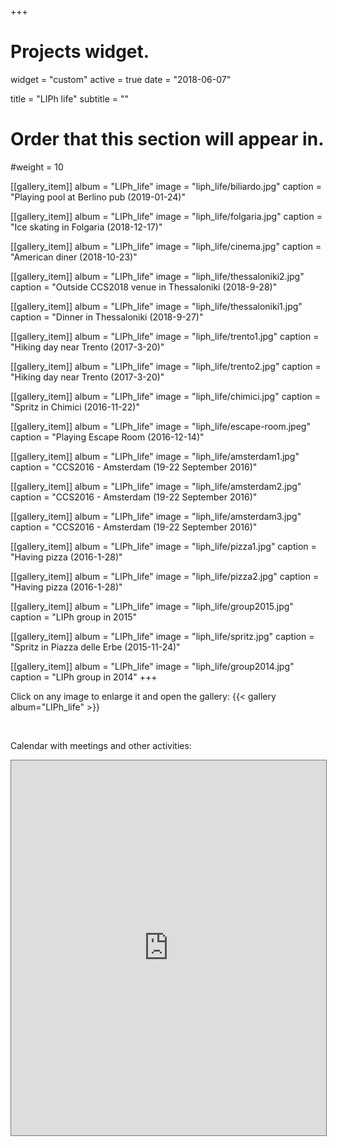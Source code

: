 +++
# Projects widget.
widget = "custom"
active = true
date = "2018-06-07"

title = "LIPh life"
subtitle = ""

# Order that this section will appear in.
#weight = 10


[[gallery_item]]
album = "LIPh_life"
image = "liph_life/biliardo.jpg"
caption = "Playing pool at Berlino pub (2019-01-24)"

[[gallery_item]]
album = "LIPh_life"
image = "liph_life/folgaria.jpg"
caption = "Ice skating in Folgaria (2018-12-17)"

[[gallery_item]]
album = "LIPh_life"
image = "liph_life/cinema.jpg"
caption = "American diner (2018-10-23)"

[[gallery_item]]
album = "LIPh_life"
image = "liph_life/thessaloniki2.jpg"
caption = "Outside CCS2018 venue in Thessaloniki (2018-9-28)"

[[gallery_item]]
album = "LIPh_life"
image = "liph_life/thessaloniki1.jpg"
caption = "Dinner in Thessaloniki (2018-9-27)"

[[gallery_item]]
album = "LIPh_life"
image = "liph_life/trento1.jpg"
caption = "Hiking day near Trento (2017-3-20)"

[[gallery_item]]
album = "LIPh_life"
image = "liph_life/trento2.jpg"
caption = "Hiking day near Trento (2017-3-20)"

[[gallery_item]]
album = "LIPh_life"
image = "liph_life/chimici.jpg"
caption = "Spritz in Chimici (2016-11-22)"

[[gallery_item]]
album = "LIPh_life"
image = "liph_life/escape-room.jpeg"
caption = "Playing Escape Room (2016-12-14)"

[[gallery_item]]
album = "LIPh_life"
image = "liph_life/amsterdam1.jpg"
caption = "CCS2016 - Amsterdam (19-22 September 2016)"

[[gallery_item]]
album = "LIPh_life"
image = "liph_life/amsterdam2.jpg"
caption = "CCS2016 - Amsterdam (19-22 September 2016)"

[[gallery_item]]
album = "LIPh_life"
image = "liph_life/amsterdam3.jpg"
caption = "CCS2016 - Amsterdam (19-22 September 2016)"

[[gallery_item]]
album = "LIPh_life"
image = "liph_life/pizza1.jpg"
caption = "Having pizza (2016-1-28)"

[[gallery_item]]
album = "LIPh_life"
image = "liph_life/pizza2.jpg"
caption = "Having pizza (2016-1-28)"

[[gallery_item]]
album = "LIPh_life"
image = "liph_life/group2015.jpg"
caption = "LIPh group in 2015"

[[gallery_item]]
album = "LIPh_life"
image = "liph_life/spritz.jpg"
caption = "Spritz in Piazza delle Erbe (2015-11-24)"

[[gallery_item]]
album = "LIPh_life"
image = "liph_life/group2014.jpg"
caption = "LIPh group in 2014"
+++

Click on any image to enlarge it and open the gallery:
{{< gallery album="LIPh_life" >}}

<br>

Calendar with meetings and other activities:
<iframe src="https://calendar.google.com/calendar/embed?title=LIPh%20LAB%20Calendar&amp;mode=WEEK&amp;height=800&amp;wkst=2&amp;bgcolor=%23ffcccc&amp;src=liph.unipd%40gmail.com&amp;color=%231B887A&amp;src=it.italian%23holiday%40group.v.calendar.google.com&amp;color=%23125A12&amp;ctz=Europe%2FRome" style="border:solid 1px #777" width="100%" height="600" frameborder="0" scrolling="no"></iframe>
